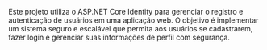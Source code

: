 Este projeto utiliza o ASP.NET Core Identity para gerenciar o registro e autenticação de usuários em uma aplicação web. O objetivo é implementar um sistema seguro e escalável que permita aos usuários se cadastrarem, fazer login e gerenciar suas informações de perfil com segurança.
